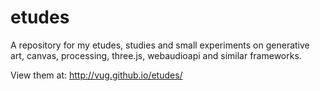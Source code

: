 etudes
======

A repository for my etudes, studies and small experiments on generative art, canvas, processing, three.js, webaudioapi and similar frameworks.

View them at: http://vug.github.io/etudes/
